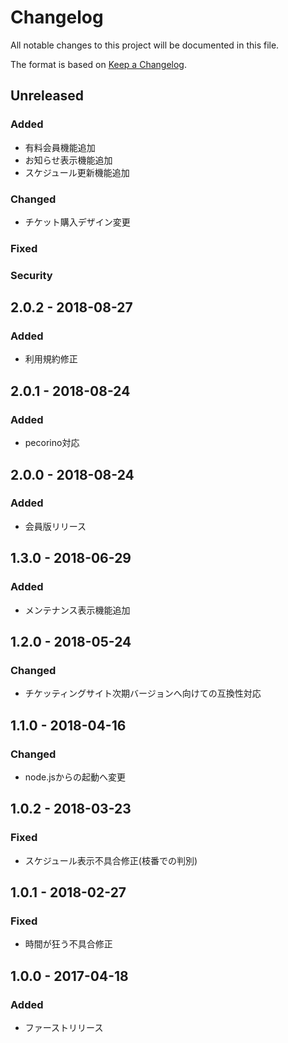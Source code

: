 # Changelog
All notable changes to this project will be documented in this file.

The format is based on [Keep a Changelog](http://keepachangelog.com/).

## Unreleased
### Added
 - 有料会員機能追加
 - お知らせ表示機能追加
 - スケジュール更新機能追加
### Changed
 - チケット購入デザイン変更

### Fixed

### Security

## 2.0.2 - 2018-08-27
### Added
- 利用規約修正

## 2.0.1 - 2018-08-24
### Added
- pecorino対応

## 2.0.0 - 2018-08-24
### Added
- 会員版リリース

## 1.3.0 - 2018-06-29
### Added
- メンテナンス表示機能追加

## 1.2.0 - 2018-05-24
### Changed
- チケッティングサイト次期バージョンへ向けての互換性対応

## 1.1.0 - 2018-04-16
### Changed
- node.jsからの起動へ変更

## 1.0.2 - 2018-03-23
### Fixed
- スケジュール表示不具合修正(枝番での判別)

## 1.0.1 - 2018-02-27
### Fixed
- 時間が狂う不具合修正

## 1.0.0 - 2017-04-18
### Added
- ファーストリリース
